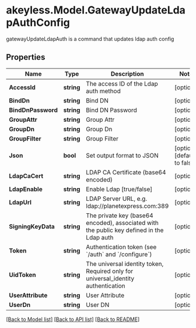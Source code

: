 # akeyless.Model.GatewayUpdateLdapAuthConfig
gatewayUpdateLdapAuth is a command that updates ldap auth config

## Properties

Name | Type | Description | Notes
------------ | ------------- | ------------- | -------------
**AccessId** | **string** | The access ID of the Ldap auth method | [optional] 
**BindDn** | **string** | Bind DN | [optional] 
**BindDnPassword** | **string** | Bind DN Password | [optional] 
**GroupAttr** | **string** | Group Attr | [optional] 
**GroupDn** | **string** | Group Dn | [optional] 
**GroupFilter** | **string** | Group Filter | [optional] 
**Json** | **bool** | Set output format to JSON | [optional] [default to false]
**LdapCaCert** | **string** | LDAP CA Certificate (base64 encoded) | [optional] 
**LdapEnable** | **string** | Enable Ldap [true/false] | [optional] 
**LdapUrl** | **string** | LDAP Server URL, e.g. ldap://planetexpress.com:389 | [optional] 
**SigningKeyData** | **string** | The private key (base64 encoded), associated with the public key defined in the Ldap auth | [optional] 
**Token** | **string** | Authentication token (see &#x60;/auth&#x60; and &#x60;/configure&#x60;) | [optional] 
**UidToken** | **string** | The universal identity token, Required only for universal_identity authentication | [optional] 
**UserAttribute** | **string** | User Attribute | [optional] 
**UserDn** | **string** | User DN | [optional] 

[[Back to Model list]](../README.md#documentation-for-models) [[Back to API list]](../README.md#documentation-for-api-endpoints) [[Back to README]](../README.md)

